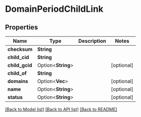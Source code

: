 # DomainPeriodChildLink

## Properties

Name | Type | Description | Notes
------------ | ------------- | ------------- | -------------
**checksum** | **String** |  | 
**child_cid** | **String** |  | 
**child_gcid** | Option<**String**> |  | [optional]
**child_of** | **String** |  | 
**domains** | Option<**Vec<String>**> |  | [optional]
**name** | Option<**String**> |  | [optional]
**status** | Option<**String**> |  | [optional]

[[Back to Model list]](../README.md#documentation-for-models) [[Back to API list]](../README.md#documentation-for-api-endpoints) [[Back to README]](../README.md)


